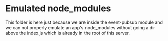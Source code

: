 # Emulated node_modules
This folder is here just because we are inside the event-pubsub module and we can not properly emulate an app's node_modules without going a dir above the index.js which is already in the root of this server.